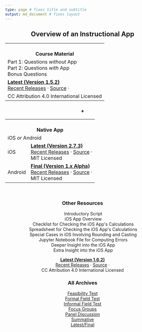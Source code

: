 ```yaml
---
type: page # fixes title and subtitle
output: md_document # fixes layout
---
```


<h2><center>Overview of an Instructional App</center></h2><p>

<center>
<table><tbody><tr><th><i class="far fa-copy"></i><br>
Course Material</th></tr><tr><td>Part 1: Questions <i>without</i> App<br>
Part 2: Questions <i>with</i> App<br>
Bonus Questions</td></tr><tr><td><a href="https://gitlab.com/check-student-loans/course-material/uploads/211ba49cf87238db8a40cea88ab918fd/course_material.pdf"><b>Latest (Version 1.5.2)</b></a><br>
<a href="https://gitlab.com/check-student-loans/course-material/-/releases">Recent Releases</a> · <a href="https://gitlab.com/check-student-loans/course-material">Source</a> · <a href="https://gitlab.com/check-student-loans/course-material/-/tags?feed_token=zNciHYByeFm8WuArpKQr&amp;format=atom"><i class="fa fa-rss"></i></a></td></tr><tr><td>CC Attribution 4.0 International Licensed</td></tr></tbody></table>
</center>

<h3><center>+</center></h3><p>

<center>
<table><tbody><tr><th colspan="2"><i class="fas fa-mobile-alt"></i><br>
Native App</th></tr><tr><td colspan="2">iOS <i>or</i> Android</td></tr><tr><td>iOS</td><td><a href="https://gitlab.com/check-student-loans/ios/blob/de0055c34b1ab9b12aeeab9d87fe859398513660/Archives/latest-2_7_3.ipa"><b>Latest (Version 2.7.3)</b></a><br>
<a href="https://gitlab.com/check-student-loans/ios/-/releases">Recent Releases</a> · <a href="https://gitlab.com/check-student-loans/ios">Source</a> · <a href="https://gitlab.com/check-student-loans/ios/-/tags?feed_token=zNciHYByeFm8WuArpKQr&amp;format=atom"><i class="fa fa-rss"></i></a><br>
MIT Licensed</td></tr><tr><td>Android</td><td><a href="https://gitlab.com/check-student-loans/android/blob/26aa1d6a14e3d4d745da9827034236d9ce5b8d68/Archives/final.apk"><b>Final (Version 1.x Alpha)</b></a><br>
<a href="https://gitlab.com/check-student-loans/android/-/releases">Recent Releases</a> · <a href="https://gitlab.com/check-student-loans/android">Source</a> · <a href="https://gitlab.com/check-student-loans/android/-/tags?feed_token=zNciHYByeFm8WuArpKQr&amp;format=atom"><i class="fa fa-rss"></i></a><br>
MIT Licensed</td></tr></tbody></table><br>
</center>

<h3><center>Other Resources</center></h3><p>

<center>
<i class="far fa-file"></i>&nbsp;Introductory Script<br>
<i class="far fa-file"></i>&nbsp;iOS App Overview<br>
<i class="far fa-file"></i>&nbsp;Checklist for Checking the iOS App's Calculations<br>
<i class="far fa-file"></i>&nbsp;Spreadsheet for Checking the iOS App's Calculations<br>
<i class="far fa-file"></i>&nbsp;Special Cases in iOS Involving Rounding and Casting<br>
<i class="far fa-file-code"></i>&nbsp;Jupyter Notebook File for Computing Errors<br>
<i class="far fa-file"></i>&nbsp;Deeper Insight into the iOS App<br>
<i class="far fa-file"></i>&nbsp;Extra Insight into the iOS App<br>

[**Latest (Version 1.6.2)**](https://gitlab.com/check-student-loans/other-resources/blob/838cc3aa0dec6fbc983d457c7fe3abba85b5aff3/Archives/latest.zip)<br>
[Recent Releases](https://gitlab.com/check-student-loans/other-resources/-/releases) · [Source](https://gitlab.com/check-student-loans/other-resources) · [<i class="fa fa-rss"></i>](https://gitlab.com/check-student-loans/other-resources/-/tags?feed_token=zNciHYByeFm8WuArpKQr&format=atom)<br>
CC Attribution 4.0 International Licensed<br>
</center>

<h3><center>All Archives</center></h3><p>

<center>
<a href="https://gitlab.com/check-student-loans/archives/-/blob/571ea0104ffa6eee935ab46dcf595d56302ec7d6/feasibility_test.zip">Feasibility Test</a><br>
<a href="https://gitlab.com/check-student-loans/archives/-/blob/571ea0104ffa6eee935ab46dcf595d56302ec7d6/formal_field_test.zip">Formal Field Test</a><br>
<a href="https://gitlab.com/check-student-loans/archives/-/blob/571ea0104ffa6eee935ab46dcf595d56302ec7d6/informal_field_test.zip">Informal Field Test</a><br>
<a href="https://gitlab.com/check-student-loans/archives/-/blob/571ea0104ffa6eee935ab46dcf595d56302ec7d6/focus_groups.zip">Focus Groups</a><br>
<a href="https://gitlab.com/check-student-loans/archives/-/blob/571ea0104ffa6eee935ab46dcf595d56302ec7d6/panel_discussion.zip">Panel Discussion</a><br>
<a href="https://gitlab.com/check-student-loans/archives/-/blob/571ea0104ffa6eee935ab46dcf595d56302ec7d6/summative.zip">Summative</a><br>
<a href="https://gitlab.com/check-student-loans/archives/-/blob/571ea0104ffa6eee935ab46dcf595d56302ec7d6/latest_or_final.zip">Latest/Final</a><br>
</center>